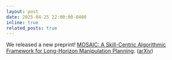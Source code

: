 ```yaml
---
layout: post
date: 2025-04-25 22:00:00-0400
inline: true
related_posts: true
---
```


We released a new preprint! [MOSAIC: A Skill-Centric Algorithmic Framework for Long-Horizon Manipulation Planning](https://skill-mosaic.github.io/). ([arXiv](https://arxiv.org/abs/2504.16738))


[//]: # 